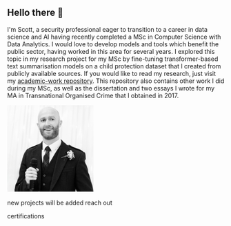 ## Hello there 👋

I'm Scott, a security professional eager to transition to a career in data science and AI having recently completed a MSc in Computer Science with Data Analytics. I would love to develop models and tools which benefit the public sector, having worked in this area for several years. I explored this topic in my research project for my MSc by fine-tuning transformer-based text summarisation models on a child protection dataset that I created from publicly available sources. If you would like to read my research, just visit my [academic-work repository](https://github.com/sc6156/academic-work/tree/main). This repository also contains other work I did during my MSc, as well as the dissertation and two essays I wrote for my MA in Transnational Organised Crime that I obtained in 2017.  

<img src="https://github.com/sc6156/sc6156/blob/main/profile.jpg" alt="profile_pic" width="200" style="text-align: center"/>


new projects will be added 
reach out

certifications 
